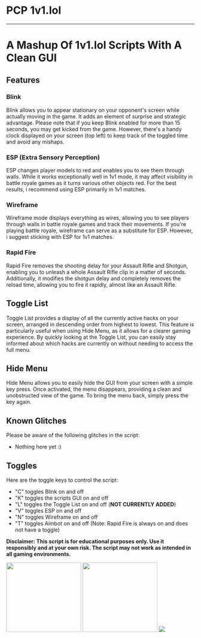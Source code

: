 # PCP 1v1.lol
-----------------------------

# A Mashup Of 1v1.lol Scripts With A Clean GUI

## Features

### Blink
Blink allows you to appear stationary on your opponent's screen while actually moving in the game. It adds an element of surprise and strategic advantage. Please note that if you keep Blink enabled for more than 15 seconds, you may get kicked from the game. However, there's a handy clock displayed on your screen (top left) to keep track of the toggled time and avoid any mishaps.

### ESP (Extra Sensory Perception)
ESP changes player models to red and enables you to see them through walls. While it works exceptionally well in 1v1 mode, it may affect visibility in battle royale games as it turns various other objects red. For the best results, i recommend using ESP primarily in 1v1 matches.

### Wireframe
Wireframe mode displays everything as wires, allowing you to see players through walls in battle royale games and track their movements. If you're playing battle royale, wireframe can serve as a substitute for ESP. However, i suggest sticking with ESP for 1v1 matches.

### Rapid Fire
Rapid Fire removes the shooting delay for your Assault Rifle and Shotgun, enabling you to unleash a whole Assault Rifle clip in a matter of seconds. Additionally, it modifies the shotgun delay and completely removes the reload time, allowing you to fire it rapidly, almost like an Assault Rifle.

## Toggle List
Toggle List provides a display of all the currently active hacks on your screen, arranged in descending order from highest to lowest. This feature is particularly useful when using Hide Menu, as it allows for a clearer gaming experience. By quickly looking at the Toggle List, you can easily stay informed about which hacks are currently on without needing to access the full menu.

## Hide Menu
Hide Menu allows you to easily hide the GUI from your screen with a simple key press. Once activated, the menu disappears, providing a clean and unobstructed view of the game. To bring the menu back, simply press the key again.

## Known Glitches
Please be aware of the following glitches in the script:

- Nothing here yet :)

## Toggles
Here are the toggle keys to control the script:

- "C" toggles Blink on and off
- "K" toggles the scripts GUI on and off
- "L" toggles the Toggle List on and off (**NOT CURRENTLY ADDED**)
- "V" toggles ESP on and off
- "N" toggles Wireframe on and off
- "T" toggles Aimbot on and off
(Note: Rapid Fire is always on and does not have a toggle)

**Disclaimer: This script is for educational purposes only. Use it responsibly and at your own risk. The script may not work as intended in all gaming environments.**

<p align="left">
  <img src="https://media.tenor.com/m6C7F1L78cYAAAAM/angry-korean.gif" width="200" height="186">
  <img src="https://www.mkgifs.com/wp-content/uploads/2022/10/Griddy-gif.gif" width="200" height="186">
  <img src="https://media4.giphy.com/media/V9HYXZCXR1O1xYtjWG/200w.gif?cid=6c09b9520167266uyrbj8o40a1fnscebnm8m2x5chctte1tl&ep=v1_gifs_search&rid=200w.gif&ct=g">
</p>
